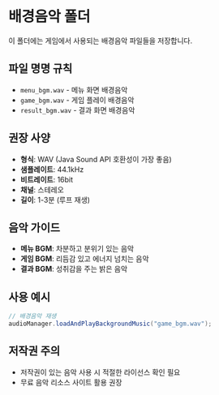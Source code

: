 # 배경음악 폴더

이 폴더에는 게임에서 사용되는 배경음악 파일들을 저장합니다.

## 파일 명명 규칙

- `menu_bgm.wav` - 메뉴 화면 배경음악
- `game_bgm.wav` - 게임 플레이 배경음악
- `result_bgm.wav` - 결과 화면 배경음악

## 권장 사양

- **형식**: WAV (Java Sound API 호환성이 가장 좋음)
- **샘플레이트**: 44.1kHz
- **비트레이트**: 16bit
- **채널**: 스테레오
- **길이**: 1-3분 (루프 재생)

## 음악 가이드

- **메뉴 BGM**: 차분하고 분위기 있는 음악
- **게임 BGM**: 리듬감 있고 에너지 넘치는 음악
- **결과 BGM**: 성취감을 주는 밝은 음악

## 사용 예시

```java
// 배경음악 재생
audioManager.loadAndPlayBackgroundMusic("game_bgm.wav");
```

## 저작권 주의

- 저작권이 있는 음악 사용 시 적절한 라이선스 확인 필요
- 무료 음악 리소스 사이트 활용 권장
